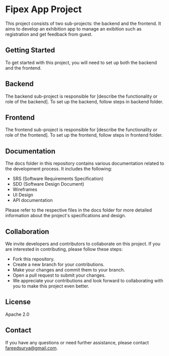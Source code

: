 # Fipex App Project
This project consists of two sub-projects: the backend and the frontend. It aims to develop an exhibition app to manage an exibition such as registration and get feedback from guest.

## Getting Started
To get started with this project, you will need to set up both the backend and the frontend.

## Backend
The backend sub-project is responsible for [describe the functionality or role of the backend]. To set up the backend, follow steps in backend folder.

## Frontend
The frontend sub-project is responsible for [describe the functionality or role of the frontend]. To set up the frontend, follow steps in frontend folder.

## Documentation
The docs folder in this repository contains various documentation related to the development process. It includes the following:

- SRS (Software Requirements Specification)
- SDD (Software Design Document)
- Wireframes
- UI Design
- API documentation

Please refer to the respective files in the docs folder for more detailed information about the project's specifications and design.

## Collaboration
We invite developers and contributors to collaborate on this project. If you are interested in contributing, please follow these steps:

- Fork this repository.
- Create a new branch for your contributions.
- Make your changes and commit them to your branch.
- Open a pull request to submit your changes.
- We appreciate your contributions and look forward to collaborating with you to make this project even better.

## License
Apache 2.0

## Contact
If you have any questions or need further assistance, please contact fareedsurya@gmail.com.
